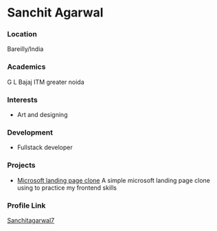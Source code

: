 # Sanchit Agarwal

### Location

Bareilly/India

### Academics

G L Bajaj ITM greater noida

### Interests

- Art and designing

### Development

- Fullstack developer

### Projects

- [Microsoft landing page clone](https://github.com/Sanchitagarwal7/MSLanding) A simple microsoft landing page clone using to practice my frontend skills 

### Profile Link

[Sanchitagarwal7](https://github.com/Sanchitagarwal7)